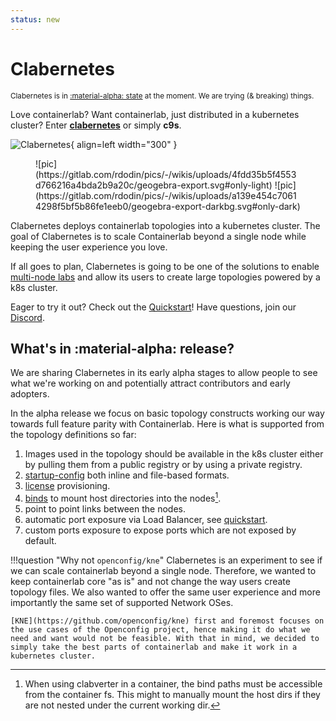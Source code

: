```yaml
---
status: new
---
```


# Clabernetes

<small>Clabernetes is in [:material-alpha: state](#whats-in-release) at the moment. We are trying (& breaking) things.</small>

Love containerlab? Want containerlab, just distributed in a kubernetes cluster? Enter [**clabernetes**](https://github.com/srl-labs/clabernetes/) or simply **c9s**.

![Clabernetes](https://gitlab.com/rdodin/pics/-/wikis/uploads/9d8c5abcb8db2c80811635d928aa98df/c9s_logo1_border_2.webp){ align=left width="300" }

<figure markdown>
![pic](https://gitlab.com/rdodin/pics/-/wikis/uploads/4fdd35b5f4553d766216a4bda2b9a20c/geogebra-export.svg#only-light)
![pic](https://gitlab.com/rdodin/pics/-/wikis/uploads/a139e454c70614298f5bf5b86fe1eeb0/geogebra-export-darkbg.svg#only-dark)
</figure>

Clabernetes deploys containerlab topologies into a kubernetes cluster. The goal of Clabernetes is to scale Containerlab beyond a single node while keeping the user experience you love.

If all goes to plan, Clabernetes is going to be one of the solutions to enable [multi-node labs](../multi-node.md) and allow its users to create large topologies powered by a k8s cluster.

Eager to try it out? Check out the [Quickstart](quickstart.md)! Have questions, join our [Discord](https://discord.gg/2A8ZxM7hD9).

## What's in :material-alpha: release?

We are sharing Clabernetes in its early alpha stages to allow people to see what we're working on and potentially attract contributors and early adopters.

In the alpha release we focus on basic topology constructs working our way towards full feature parity with Containerlab. Here is what is supported from the topology definitions so far:

1. Images used in the topology should be available in the k8s cluster either by pulling them from a public registry or by using a private registry.
2. [startup-config](../nodes.md#startup-config) both inline and file-based formats.
3. [license](../nodes.md#license) provisioning.
4. [binds](../nodes.md#binds) to mount host directories into the nodes[^1].
5. point to point links between the nodes.
6. automatic port exposure via Load Balancer, see [quickstart](quickstart.md#accessing-the-nodes).
7. custom ports exposure to expose ports which are not exposed by default.

!!!question "Why not `openconfig/kne`"
    Clabernetes is an experiment to see if we can scale containerlab beyond a single node. Therefore, we wanted to keep containerlab core "as is" and not change the way users create topology files. We also wanted to offer the same user experience and more importantly the same set of supported Network OSes.

    [KNE](https://github.com/openconfig/kne) first and foremost focuses on the use cases of the Openconfig project, hence making it do what we need and want would not be feasible. With that in mind, we decided to simply take the best parts of containerlab and make it work in a kubernetes cluster.

[^1]: When using clabverter in a container, the bind paths must be accessible from the container fs. This might to manually mount the host dirs if they are not nested under the current working dir.
